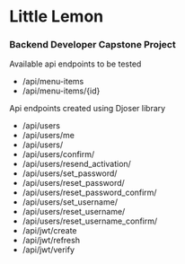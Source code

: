# Little Lemon
### Backend Developer Capstone Project

Available api endpoints to be tested
 - /api/menu-items
 - /api/menu-items/{id}

Api endpoints created using Djoser library
 - /api/users
 - /api/users/me
 - /api/users/
 - /api/users/confirm/  
 - /api/users/resend_activation/
 - /api/users/set_password/
 - /api/users/reset_password/
 - /api/users/reset_password_confirm/
 - /api/users/set_username/
 - /api/users/reset_username/
 - /api/users/reset_username_confirm/
 - /api/jwt/create
 - /api/jwt/refresh
 - /api/jwt/verify
